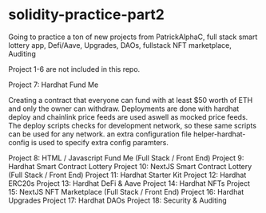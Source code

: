 # solidity-practice-part2

Going to practice a ton of new projects from PatrickAlphaC, full stack smart lottery app, Defi/Aave, Upgrades, DAOs, fullstack NFT marketplace, Auditing

Project 1-6 are not included in this repo.

Project 7: Hardhat Fund Me

Creating a contract that everyone can fund with at least $50 worth of ETH and only the owner can withdraw.
Deployments are done with hardhat deploy and chainlink price feeds are used aswell as mocked price feeds.
The deploy scripts checks for development network, so these same scripts can be used for any network.
an extra configuration file helper-hardhat-config is used to specify extra config paramters.

Project 8: HTML / Javascript Fund Me (Full Stack / Front End)
Project 9: Hardhat Smart Contract Lottery
Project 10: NextJS Smart Contract Lottery (Full Stack / Front End)
Project 11: Hardhat Starter Kit
Project 12: Hardhat ERC20s
Project 13: Hardhat DeFi & Aave
Project 14: Hardhat NFTs
Project 15: NextJS NFT Marketplace (Full Stack / Front End)
Project 16: Hardhat Upgrades
Project 17: Hardhat DAOs
Project 18: Security & Auditing
